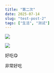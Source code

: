 ```yaml
---
title: "第二次"
date: 2025-07-14
slug: "test-post-2"
tags: ["生活", "测试"]
---
```

![](https://prod-files-secure.s3.us-west-2.amazonaws.com/112d0858-5090-4d34-a606-b75eb8d65fd2/112c6e9b-125a-4f71-a602-843170407767/1000201066.png?X-Amz-Algorithm=AWS4-HMAC-SHA256&X-Amz-Content-Sha256=UNSIGNED-PAYLOAD&X-Amz-Credential=ASIAZI2LB466XPM4ZEZ5%2F20250724%2Fus-west-2%2Fs3%2Faws4_request&X-Amz-Date=20250724T081511Z&X-Amz-Expires=3600&X-Amz-Security-Token=IQoJb3JpZ2luX2VjEAAaCXVzLXdlc3QtMiJHMEUCID%2B2wKW59KWkaiRAPxS5rQIsklEROng3neTtQWMx53TeAiEAq8zBuKdcRpxh5JQb1pRiQCHNxKocHpHOf0ABZ0dscAUq%2FwMIKRAAGgw2Mzc0MjMxODM4MDUiDIR7VFt6tHWxujSudircA1Lv3jzqnVk5%2F84F%2BidcBBPXtjpdGjp4Ql4gqNK82DF4V6mPUWbrwu0o%2Ffz8Mr9%2F85j6b7BLADrGH3qsik5QOugJP%2FDotEbAWsWfHDZ%2FyrywTwfyTtXYzCWp2QaA88GDd6VsuAJK12jsqje9j4u%2FQLx2rUKaSnS7YE5OqZNiH5VTOK1sNFrX9sHE17qK%2Bk25K%2BcIH0Wpeee50e3DxHV%2FbtofZbvoSaJ8c%2F48UaajfZlZAZwvQ4NMYK0Il8f%2BKKs70sGZepo3qH%2FNprIvV0G4BKxf2e5xSTilUsasQR2S0zWrvQrsFckC%2Fp%2Fyeuxdj6cpaBjso3exS9suZKCJ2su6iLX4%2FZ1r86pTdLR9sA1bELuIiIvuX5g9ytgYnx1C1NSjvxopS0vnUNCbP5gnnX24KAjk%2BAd8wTOL5N7i4fYAyuxW0QQiqobXAz7I6jSKtCSEC%2BLEH1JVzLp3mI1HeKGF2YswBTZJhyAq7PVfLiPrfk%2Fpc5XnXevIvLo%2BYl4oXi%2BmM565jhO8oXEW3XTDBi42PJE49CEhGA4qrYbwZUJ%2FJv7i56bR2JlU6K0qLzlbfxxPl0LcKzAHw3iJFA8ZzETRZf4UoxF%2Bya8yp7Z1KtiGRnHn1sM7sfbeiV%2Bve60hMNrOh8QGOqUBb3IMpaeMmduCCP1nw%2B3Dq1gex7Pe8KburVqvbQPtdLQlJnepnTOWek%2B0Qy9e6oUkIqTecj%2FbmSrw0pke%2Fefr8nfFe6COpk85WbKZLN1hv8C%2BKVdpAs1t04ltyw%2B6m0mTCVn0N1VzKPfd8rNpZJ9n%2BoTv2b6ShhKDqhGF8PjQ4hLSl562kgyvxLMO5IgbMWOpMU3SvQqbFhXZV9ucO3p2vVVrDeXR&X-Amz-Signature=fe7e5f3386ca7072b433bca2abfca985c09572d0ddee9f8248e0a56045032f78&X-Amz-SignedHeaders=host&x-amz-checksum-mode=ENABLED&x-id=GetObject)


![](https://prod-files-secure.s3.us-west-2.amazonaws.com/112d0858-5090-4d34-a606-b75eb8d65fd2/ed0ded8d-aaa6-4918-a222-3cffc3f3330b/1000201056.png?X-Amz-Algorithm=AWS4-HMAC-SHA256&X-Amz-Content-Sha256=UNSIGNED-PAYLOAD&X-Amz-Credential=ASIAZI2LB466XPM4ZEZ5%2F20250724%2Fus-west-2%2Fs3%2Faws4_request&X-Amz-Date=20250724T081511Z&X-Amz-Expires=3600&X-Amz-Security-Token=IQoJb3JpZ2luX2VjEAAaCXVzLXdlc3QtMiJHMEUCID%2B2wKW59KWkaiRAPxS5rQIsklEROng3neTtQWMx53TeAiEAq8zBuKdcRpxh5JQb1pRiQCHNxKocHpHOf0ABZ0dscAUq%2FwMIKRAAGgw2Mzc0MjMxODM4MDUiDIR7VFt6tHWxujSudircA1Lv3jzqnVk5%2F84F%2BidcBBPXtjpdGjp4Ql4gqNK82DF4V6mPUWbrwu0o%2Ffz8Mr9%2F85j6b7BLADrGH3qsik5QOugJP%2FDotEbAWsWfHDZ%2FyrywTwfyTtXYzCWp2QaA88GDd6VsuAJK12jsqje9j4u%2FQLx2rUKaSnS7YE5OqZNiH5VTOK1sNFrX9sHE17qK%2Bk25K%2BcIH0Wpeee50e3DxHV%2FbtofZbvoSaJ8c%2F48UaajfZlZAZwvQ4NMYK0Il8f%2BKKs70sGZepo3qH%2FNprIvV0G4BKxf2e5xSTilUsasQR2S0zWrvQrsFckC%2Fp%2Fyeuxdj6cpaBjso3exS9suZKCJ2su6iLX4%2FZ1r86pTdLR9sA1bELuIiIvuX5g9ytgYnx1C1NSjvxopS0vnUNCbP5gnnX24KAjk%2BAd8wTOL5N7i4fYAyuxW0QQiqobXAz7I6jSKtCSEC%2BLEH1JVzLp3mI1HeKGF2YswBTZJhyAq7PVfLiPrfk%2Fpc5XnXevIvLo%2BYl4oXi%2BmM565jhO8oXEW3XTDBi42PJE49CEhGA4qrYbwZUJ%2FJv7i56bR2JlU6K0qLzlbfxxPl0LcKzAHw3iJFA8ZzETRZf4UoxF%2Bya8yp7Z1KtiGRnHn1sM7sfbeiV%2Bve60hMNrOh8QGOqUBb3IMpaeMmduCCP1nw%2B3Dq1gex7Pe8KburVqvbQPtdLQlJnepnTOWek%2B0Qy9e6oUkIqTecj%2FbmSrw0pke%2Fefr8nfFe6COpk85WbKZLN1hv8C%2BKVdpAs1t04ltyw%2B6m0mTCVn0N1VzKPfd8rNpZJ9n%2BoTv2b6ShhKDqhGF8PjQ4hLSl562kgyvxLMO5IgbMWOpMU3SvQqbFhXZV9ucO3p2vVVrDeXR&X-Amz-Signature=a46cf5ca1a3ddef1f9da7a8594ea68d9f031a63b14730ae8cac9da2a043a6f15&X-Amz-SignedHeaders=host&x-amz-checksum-mode=ENABLED&x-id=GetObject)


好吃😋


非常好吃

